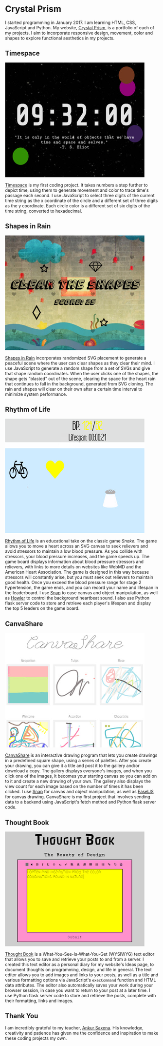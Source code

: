 # Crystal Prism
I started programming in January 2017. I am learning HTML, CSS, JavaScript and Python. My website, [Crystal Prism](http://crystalprism.io), is a portfolio of each of my projects. I aim to incorporate responsive design, movement, color and shapes to explore functional aesthetics in my projects.

## Timespace
![Timespace](images/timespace.png)

[Timespace](http://crystalprism.io/timespace/index.html) is my first coding project. It takes numbers a step further to depict time, using them to generate movement and color to trace time's passage each second. I use JavaScript to select three digits of the current time string as the x coordinate of the circle and a different set of three digits as the y coordinate. Each circle color is a different set of six digits of the time string, converted to hexadecimal.

## Shapes in Rain
![Shapes in Rain](images/shapes-in-rain.png)

[Shapes in Rain](http://crystalprism.io/shapes-in-rain/index.html) incorporates randomized SVG placement to generate a peaceful scene where the user can clear shapes as they clear their mind. I use JavaScript to generate a random shape from a set of SVGs and give that shape random coordinates. When the user clicks one of the shapes, the shape gets "blasted" out of the scene, clearing the space for the heart rain that continues to fall in the background, generated from SVG cloning. The rain and shapes will clear on their own after a certain time interval to minimize system performance.

## Rhythm of Life
![Rhythm of Life](images/rhythm-of-life.png)

[Rhythm of Life](http://crystalprism.io/rhythm-of-life/index.html) is an educational take on the classic game *Snake*. The game allows you to move a heart across an SVG canvas to seek relievers and avoid stressors to maintain a low blood pressure. As you collide with stressors, your blood pressure increases, and the game speeds up. The game board displays information about blood pressure stressors and relievers, with links to more details on websites like WebMD and the American Heart Association. The game is designed in this way because stressors will constantly arise, but you must seek out relievers to maintain good health. Once you exceed the blood pressure range for stage 2 hypertension, the game ends, and you can record your name and lifespan in the leaderboard. I use [Snap](http://snapsvg.io) to ease canvas and object manipulation, as well as [Howler](https://howlerjs.com) to control the background heartbeat sound. I also use Python flask server code to store and retrieve each player's lifespan and display the top 5 leaders on the game board.

## CanvaShare
![CanvaShare](images/canvashare.png)

[CanvaShare](http://crystalprism.io/canvashare/index.html) is an interactive drawing program that lets you create drawings in a predefined square shape, using a series of palettes. After you create your drawing, you can give it a title and post it to the gallery and/or download a copy. The gallery displays everyone's images, and when you click one of the images, it becomes your starting canvas so you can add on to it and create a new drawing of your own. The gallery also displays the view count for each image based on the number of times it has been clicked. I use [Snap](http://snapsvg.io) for canvas and object manipulation, as well as [EaselJS](http://www.createjs.com/easeljs) for canvas drawing. CanvaShare is my first project that involves sending data to a backend using JavaScript's fetch method and Python flask server code.

## Thought Book
![Thought Book](images/thought-book.png)

[Thought Book](http://crystalprism.io/thought-book/index.html) is a What-You-See-Is-What-You-Get (WYSIWYG) text editor that allows you to save and retrieve your posts to and from a server. I created this text editor as a personal diary for my website's Ideas page, to document thoughts on programming, design, and life in general. The text editor allows you to add images and links to your posts, as well as a title and various formatting options via JavaScript's `execCommand` function and HTML data attributes. The editor also automatically saves your work during your browser session, in case you want to return to your post at a later time. I use Python flask server code to store and retrieve the posts, complete with their formatting, links and images.

## Thank You
I am incredibly grateful to my teacher, [Ankur Saxena](https://github.com/as3445). His knowledge, creativity and patience has given me the confidence and inspiration to make these coding projects my own.
